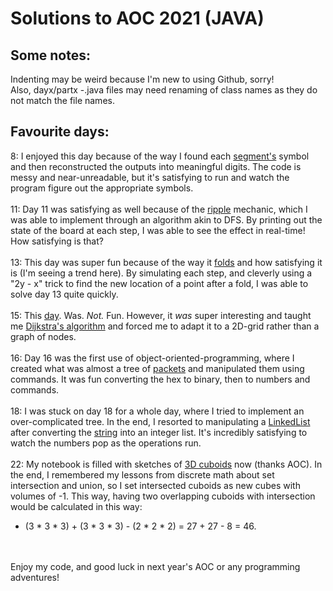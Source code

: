 # Solutions to AOC 2021 (JAVA) <br />

## Some notes: <br />
Indenting may be weird because I'm new to using Github, sorry! <br />
Also, dayx/partx -.java files may need renaming of class names as they do not match the file names. <br />

## Favourite days: <br />
8:  I enjoyed this day because of the way I found each [segment's](https://adventofcode.com/2021/day/8) symbol and then reconstructed the outputs into meaningful digits. The code is messy and near-unreadable, but it's satisfying to run and watch the program figure out the appropriate symbols. <br />
<br />
11: Day 11 was satisfying as well because of the [ripple](https://adventofcode.com/2021/day/11) mechanic, which I was able to implement through an algorithm akin to DFS. By printing out the state of the board at each step, I was able to see the effect in real-time! How satisfying is that? <br />
<br />
13: This day was super fun because of the way it [folds](https://adventofcode.com/2021/day/13) and how satisfying it is (I'm seeing a trend here). By simulating each step, and cleverly using a "2y - x" trick to find the new location of a point after a fold, I was able to solve day 13 quite quickly.<br />
<br />
15: This [day](https://adventofcode.com/2021/day/15). Was. *Not.* Fun. However, it *was* super interesting and taught me [Dijkstra's algorithm](https://www.google.com/search?q=dijkstra%27s+algorithm) and forced me to adapt it to a 2D-grid rather than a graph of nodes.<br />
<br />
16: Day 16 was the first use of object-oriented-programming, where I created what was almost a tree of [packets](https://adventofcode.com/2021/day/16) and manipulated them using commands. It was fun converting the hex to binary, then to numbers and commands.<br />
<br />
18: I was stuck on day 18 for a whole day, where I tried to implement an over-complicated tree. In the end, I resorted to manipulating a [LinkedList](https://docs.oracle.com/javase/7/docs/api/java/util/LinkedList.html) after converting the [string](https://adventofcode.com/2021/day/18) into an integer list. It's incredibly satisfying to watch the numbers pop as the operations run.<br />
<br />
22: My notebook is filled with sketches of [3D cuboids](https://adventofcode.com/2021/day/22) now (thanks AOC). In the end, I remembered my lessons from discrete math about set intersection and union, so I set intersected cuboids as new cubes with volumes of -1. This way, having two overlapping cuboids with intersection would be calculated in this way:
- (3 * 3 * 3) + (3 * 3 * 3) - (2 * 2 * 2) = 27 + 27 - 8 = 46. <br />
<br />
<br />
Enjoy my code, and good luck in next year's AOC or any programming adventures!
